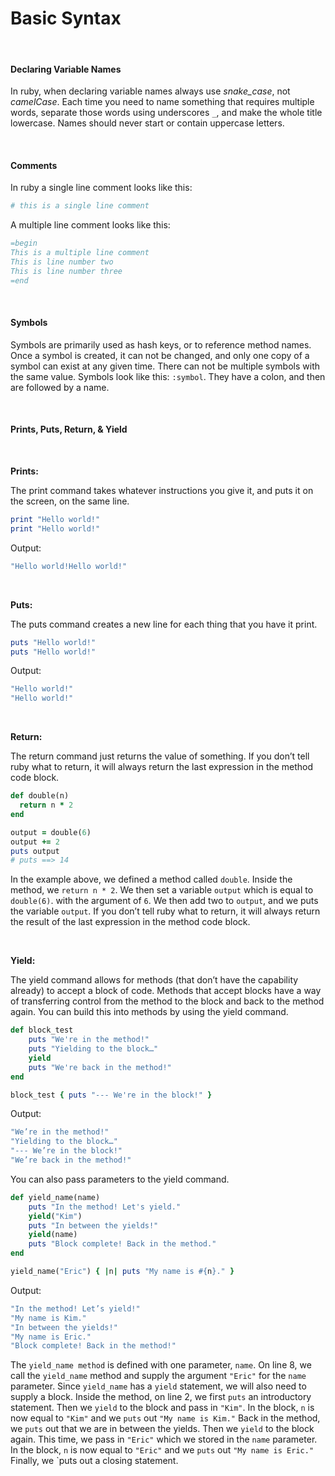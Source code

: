 # Basic Syntax

<br>

#### Declaring Variable Names

In ruby, when declaring variable names always use *snake_case*, not *camelCase*. Each time you need to name something that requires multiple words, separate those words using underscores `_`, and make the whole title lowercase. Names should never start or contain uppercase letters.

<br>

#### Comments

In ruby a single line comment looks like this:

```ruby
# this is a single line comment
```

A multiple line comment looks like this:

```ruby
=begin
This is a multiple line comment
This is line number two
This is line number three
=end
```

<br>

#### Symbols

Symbols are primarily used as hash keys, or to reference method names. Once a symbol is created, it can not be changed, and only one copy of a symbol can exist at any given time. There can not be multiple symbols with the same value. Symbols look like this: `:symbol`. They have a colon, and then are followed by a name.

<br>

#### Prints, Puts, Return, & Yield

<br>

**Prints:**

The print command takes whatever instructions you give it, and puts it on the screen, on the same line.

```ruby
print "Hello world!"
print "Hello world!"
```

Output:

```ruby
"Hello world!Hello world!"
```
<br>

**Puts:**

The puts command creates a new line for each thing that you have it print.

```ruby
puts "Hello world!"
puts "Hello world!"
```

Output:

```ruby
"Hello world!"
"Hello world!"
```
<br>

**Return:**

The return command just returns the value of something. If you don’t tell ruby what to return, it will always return the last expression in the method code block.

```ruby
def double(n)
  return n * 2
end

output = double(6)
output += 2
puts output
# puts ==> 14
```

In the example above, we defined a method called `double`. Inside the method, we `return n * 2`. We then set a variable `output` which is equal to `double(6)`. with the argument of `6`. We then add two to `output`, and we puts the variable `output`. If you don’t tell ruby what to return, it will always return the result of the last expression in the method code block.

<br>

**Yield:**

The yield command allows for methods (that don’t have the capability already) to accept a block of code. Methods that accept blocks have a way of transferring control from the method to the block and back to the method again. You can build this into methods by using the yield command.

```ruby
def block_test
    puts "We're in the method!"
    puts "Yielding to the block…"
    yield
    puts "We're back in the method!"
end

block_test { puts "--- We're in the block!" }
```

Output:

```ruby
"We’re in the method!"
"Yielding to the block…"
"--- We’re in the block!"
"We’re back in the method!"
```

You can also pass parameters to the yield command.

```ruby
def yield_name(name)
    puts "In the method! Let's yield."
    yield("Kim")
    puts "In between the yields!"
    yield(name)
    puts "Block complete! Back in the method."
end

yield_name("Eric") { |n| puts "My name is #{n}." }
```

Output:

```ruby
"In the method! Let’s yield!"
"My name is Kim."
"In between the yields!"
"My name is Eric."
"Block complete! Back in the method!"
```

The `yield_name method` is defined with one parameter, `name`. On line 8, we call the `yield_name` method and supply the argument `"Eric"` for the `name` parameter. Since `yield_name` has a `yield` statement, we will also need to supply a block. Inside the method, on line 2, we first `puts` an introductory statement.
Then we `yield` to the block and pass in `"Kim"`.
In the block, `n` is now equal to `"Kim"` and we `puts` out `"My name is Kim."` Back in the method, we `puts` out that we are in between the yields. Then we `yield` to the block again. This time, we pass in `"Eric"` which we stored in the `name` parameter. In the block, `n` is now equal to `"Eric"` and we `puts` out `"My name is Eric."` Finally, we `puts out a closing statement.
